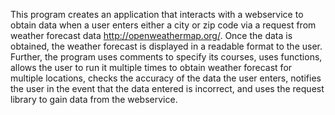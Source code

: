 This program creates an application that interacts with a webservice to obtain data when a user enters either a city or zip code via a request from weather forecast data http://openweathermap.org/. Once the data is obtained, the weather forecast is displayed in a readable format to the user. Further, the program uses comments to specify its courses, uses functions, allows the user to run it multiple times to obtain weather forecast for multiple locations, checks the accuracy of the data the user enters, notifies the user in the event that the data entered is incorrect, and uses the request library to gain data from the webservice.
